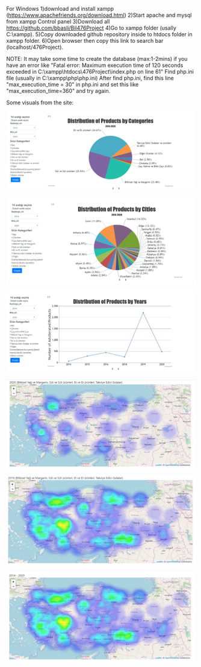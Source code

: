 For Windows
	1)download and install xampp (https://www.apachefriends.org/download.html)
	2)Start apache and mysql from xampp Control panel
	3)Download all https://github.com/bbasli/Bil476Project
	4)Go to xampp folder (usally C:\xampp).
	5)Copy downloaded github repository inside to htdocs folder in xampp folder.
	6)Open browser then copy this link to search bar (localhost/476Project).

NOTE: It may take some time to create the database (max:1-2mins)
	if you have an error like "Fatal error: Maximum execution time of 120 seconds exceeded in C:\xampp\htdocs\476Project\index.php on line 61"
	Find php.ini file (usually in C:\xampp\php\php.ini)
	After find php.ini, find this line "max_execution_time = 30" in php.ini and set this like "max_execution_time=360" and try again.

Some visuals from the site: 

![](images/distCateg.PNG)


![](images/distCities.PNG)


![](images/lineByYears.PNG)


![](images/hm1.PNG)


![](images/hm2.PNG)


![](images/hm3.PNG)
